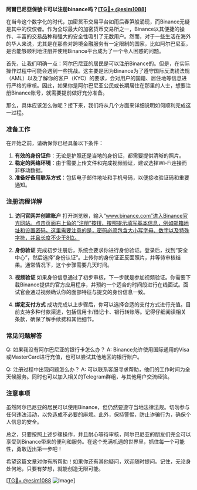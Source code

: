 **阿爾巴尼亞保號卡可以注册binance吗？[[TG💪+ @esim1088](https://t.me/s/esim1088)]**

在当今这个数字化的时代，加密货币交易平台如雨后春笋般涌现，而Binance无疑是其中的佼佼者。作为全球最大的加密货币交易所之一，Binance以其便捷的操作、丰富的交易品种和强大的安全性吸引了无数用户。然而，对于一些生活在海外的华人来说，尤其是在那些对跨境金融服务有一定限制的国家，比如阿尔巴尼亚，是否能够顺利地注册并使用Binance平台成为了一个令人困惑的问题。

首先，让我们明确一点：阿尔巴尼亚的居民是可以注册Binance的。但是，在实际操作过程中可能会遇到一些挑战。这主要是因为Binance为了遵守国际反洗钱法规（AML）以及了解你的客户（KYC）的要求，会对用户的国籍、居住地等信息进行严格的审核。因此，如果你是阿尔巴尼亚公民或长期居住在那里的人士，想要注册Binance账号，就需要提前做好充分准备。

那么，具体应该怎么做呢？接下来，我们将从几个方面来详细说明如何顺利完成这一过程。

### **准备工作**
在开始之前，请确保你已经具备以下条件：
1. **有效的身份证件**：无论是护照还是当地的身份证，都需要提供清晰的照片。
2. **稳定的网络环境**：由于需要上传文件和完成视频验证，建议选择Wi-Fi连接而非移动数据。
3. **准备好备用联系方式**：包括电子邮件地址和手机号码，以便接收验证码和重要通知。

### **注册流程详解**
1. **访问官网并创建账户**
   打开浏览器，输入“www.binance.com”进入Binance官方网站。点击页面右上角的“注册”按钮，按照提示填写基本信息，例如邮箱地址和设置密码。这里需要注意的是，密码必须包含大小写字母、数字以及特殊字符，并且长度不少于8位。

2. **身份验证**
   完成初步注册后，系统会要求你进行身份验证。登录后，找到“安全中心”，然后选择“身份认证”。上传你的身份证正反面照片，并等待审核结果。通常情况下，这个步骤需要几天时间。

3. **视频验证**
   如果身份信息通过了初步审核，下一步就是参加视频验证。你需要下载Binance提供的官方应用程序，并预约一个适合的时间段进行在线面试。面试官会通过视频确认你的面部特征与提交的身份信息一致。

4. **绑定支付方式**
   成功完成以上步骤后，你可以选择合适的支付方式进行充值。目前支持多种付款渠道，包括信用卡/借记卡、银行转账等。记得仔细阅读相关条款，确保了解手续费和其他细节。

### **常见问题解答**
Q: 如果我没有阿尔巴尼亚的银行卡怎么办？
A: Binance允许使用国际通用的Visa或MasterCard进行充值，也可以尝试其他地区的银行账户。

Q: 注册过程中出现问题怎么办？
A: 可以联系客服寻求帮助，他们的工作时间为全天候服务。同时也可以加入相关的Telegram群组，与其他用户交流经验。

### **注意事项**
虽然阿尔巴尼亚的居民可以使用Binance，但仍然要遵守当地法律法规。切勿参与任何违法活动，以免造成不必要的麻烦。此外，保持警惕，防止诈骗行为，确保个人信息的安全。

总之，只要按照上述步骤操作，并且耐心等待审核，阿尔巴尼亚的朋友们完全可以享受到Binance带来的便利和服务。在这个充满机遇的世界里，抓住每一个可能性，勇敢迈出第一步吧！

希望这篇文章对你有所帮助！如果你还有其他疑问，欢迎随时提问。记住，无论身处何地，只要有梦想，就能创造无限可能。

[[TG💪+ @esim1088](https://t.me/s/esim1088) ![Image](https://i.postimg.cc/4NQfJmqS/Snipaste-2025-05-13-00-14-12.png)]